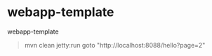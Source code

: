 webapp-template
===============

webapp-template


> mvn clean jetty:run
goto "http://localhost:8088/hello?page=2"